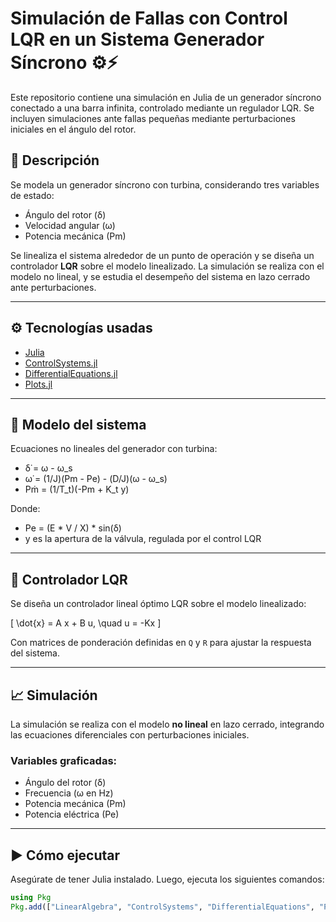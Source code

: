 # Simulación de Fallas con Control LQR en un Sistema Generador Síncrono ⚙️⚡

Este repositorio contiene una simulación en Julia de un generador síncrono conectado a una barra infinita, controlado mediante un regulador LQR. Se incluyen simulaciones ante fallas pequeñas mediante perturbaciones iniciales en el ángulo del rotor.

## 📌 Descripción

Se modela un generador síncrono con turbina, considerando tres variables de estado:

- Ángulo del rotor (δ)
- Velocidad angular (ω)
- Potencia mecánica (Pm)

Se linealiza el sistema alrededor de un punto de operación y se diseña un controlador **LQR** sobre el modelo linealizado. La simulación se realiza con el modelo no lineal, y se estudia el desempeño del sistema en lazo cerrado ante perturbaciones.

---

## ⚙️ Tecnologías usadas

- [Julia](https://julialang.org/)
- [ControlSystems.jl](https://github.com/JuliaControl/ControlSystems.jl)
- [DifferentialEquations.jl](https://diffeq.sciml.ai/stable/)
- [Plots.jl](http://docs.juliaplots.org/)

---

## 📐 Modelo del sistema

Ecuaciones no lineales del generador con turbina:

- δ̇ = ω - ω_s
- ω̇ = (1/J)(Pm - Pe) - (D/J)(ω - ω_s)
- Pṁ = (1/T_t)(-Pm + K_t y)

Donde:
- Pe = (E * V / X) * sin(δ)
- y es la apertura de la válvula, regulada por el control LQR

---

## 🧠 Controlador LQR

Se diseña un controlador lineal óptimo LQR sobre el modelo linealizado:

\[
\dot{x} = A x + B u, \quad u = -Kx
\]

Con matrices de ponderación definidas en `Q` y `R` para ajustar la respuesta del sistema.

---

## 📈 Simulación

La simulación se realiza con el modelo **no lineal** en lazo cerrado, integrando las ecuaciones diferenciales con perturbaciones iniciales.

### Variables graficadas:
- Ángulo del rotor (δ)
- Frecuencia (ω en Hz)
- Potencia mecánica (Pm)
- Potencia eléctrica (Pe)

---

## ▶️ Cómo ejecutar

Asegúrate de tener Julia instalado. Luego, ejecuta los siguientes comandos:

```julia
using Pkg
Pkg.add(["LinearAlgebra", "ControlSystems", "DifferentialEquations", "Plots"])

